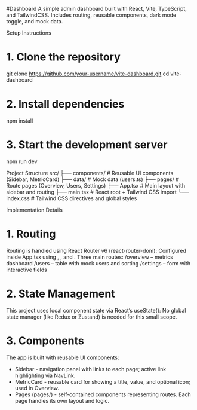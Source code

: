 #Dashboard
A simple admin dashboard built with React, Vite, TypeScript, and TailwindCSS.
Includes routing, reusable components, dark mode toggle, and mock data.

Setup Instructions
# 1. Clone the repository
git clone https://github.com/your-username/vite-dashboard.git
cd vite-dashboard

# 2. Install dependencies
npm install

# 3. Start the development server
npm run dev

Project Structure
src/
├── components/        # Reusable UI components (Sidebar, MetricCard)
├── data/              # Mock data (users.ts)
├── pages/             # Route pages (Overview, Users, Settings)
├── App.tsx            # Main layout with sidebar and routing
├── main.tsx           # React root + Tailwind CSS import
└── index.css          # Tailwind CSS directives and global styles

Implementation Details
# 1. Routing
Routing is handled using React Router v6 (react-router-dom):
Configured inside App.tsx using <BrowserRouter>, <Routes>, and <Route>.
Three main routes:
/overview – metrics dashboard
/users – table with mock users and sorting
/settings – form with interactive fields

# 2. State Management
This project uses local component state via React’s useState():
No global state manager (like Redux or Zustand) is needed for this small scope.

# 3. Components
The app is built with reusable UI components:
- Sidebar - navigation panel with links to each page; active link highlighting via NavLink.
- MetricCard - reusable card for showing a title, value, and optional icon; used in Overview.
- Pages (pages/) - self-contained components representing routes. Each page handles its own layout and logic.